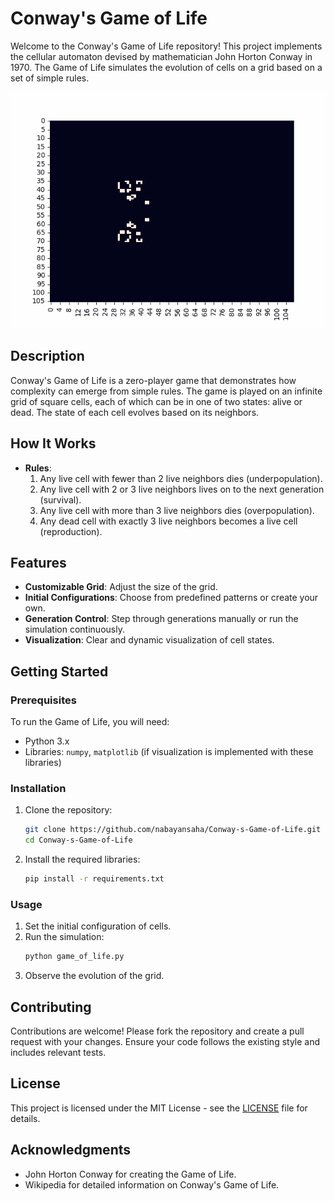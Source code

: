 # Conway's Game of Life

Welcome to the Conway's Game of Life repository! This project implements the cellular automaton devised by mathematician John Horton Conway in 1970. The Game of Life simulates the evolution of cells on a grid based on a set of simple rules.

![Conway's Game of Life Demo](game_of_life(7).gif)

## Description

Conway's Game of Life is a zero-player game that demonstrates how complexity can emerge from simple rules. The game is played on an infinite grid of square cells, each of which can be in one of two states: alive or dead. The state of each cell evolves based on its neighbors.

## How It Works

- **Rules**:
  1. Any live cell with fewer than 2 live neighbors dies (underpopulation).
  2. Any live cell with 2 or 3 live neighbors lives on to the next generation (survival).
  3. Any live cell with more than 3 live neighbors dies (overpopulation).
  4. Any dead cell with exactly 3 live neighbors becomes a live cell (reproduction).

## Features

- **Customizable Grid**: Adjust the size of the grid.
- **Initial Configurations**: Choose from predefined patterns or create your own.
- **Generation Control**: Step through generations manually or run the simulation continuously.
- **Visualization**: Clear and dynamic visualization of cell states.

## Getting Started

### Prerequisites

To run the Game of Life, you will need:

- Python 3.x
- Libraries: `numpy`, `matplotlib` (if visualization is implemented with these libraries)

### Installation

1. Clone the repository:
    ```sh
    git clone https://github.com/nabayansaha/Conway-s-Game-of-Life.git
    cd Conway-s-Game-of-Life
    ```

2. Install the required libraries:
    ```sh
    pip install -r requirements.txt
    ```

### Usage

1. Set the initial configuration of cells.
2. Run the simulation:
    ```sh
    python game_of_life.py
    ```
3. Observe the evolution of the grid.

## Contributing

Contributions are welcome! Please fork the repository and create a pull request with your changes. Ensure your code follows the existing style and includes relevant tests.

## License

This project is licensed under the MIT License - see the [LICENSE](LICENSE) file for details.

## Acknowledgments

- John Horton Conway for creating the Game of Life.
- Wikipedia for detailed information on Conway's Game of Life.
